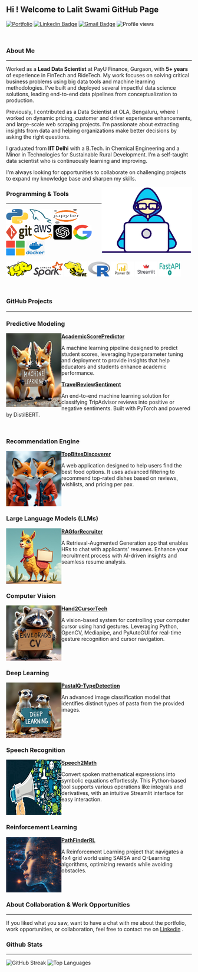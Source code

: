 ## Hi ! Welcome to Lalit Swami GitHub Page
[![Portfolio](https://img.shields.io/badge/My_Portfolio-7D4698?style=flat&logo=Tor-Browser&logoColor=white)](https://swamilalit.github.io/)
[![Linkedin Badge](https://img.shields.io/badge/-LinkedIn-blue?style=flat&logo=Linkedin&logoColor=white&link=https://www.linkedin.com/in/lalit-swami/)](https://www.linkedin.com/in/lalit-swami/)
[![Gmail Badge](https://img.shields.io/badge/-Gmail-c14438?style=flat&logo=Gmail&logoColor=white&link=mailto:swamilalit2014@gmail.com)](mailto:swamilalit2014@gmail.com)
![Profile views](https://komarev.com/ghpvc/?username=swamilalit&label=Profile%20views&color=blue&style=flat)
<!--[![Twitter Badge](https://img.shields.io/badge/-Twitter-blue?style=flat&logo=Twitter&logoColor=white&link=https://twitter.com/travel_and_tech/)](https://twitter.com/travel_and_tech/)
[![Medium Badge](https://img.shields.io/badge/-Medium-000000?style=flat&labelColor=000000&logo=Medium&link=https://medium.com/)](https://medium.com/@swamilalit)
[![Website Badge](https://img.shields.io/badge/-Website-yellow?style=flat&logo=google&logoColor=white&link=https://lalitswami.glitch.me/)](https://lalitswami.glitch.me/)
[![Kaggle Badge](https://img.shields.io/badge/-Kaggle-20BEFF?style=flat&logo=Kaggle&logoColor=white&link=https://www.kaggle.com/)](https://www.kaggle.com/)
-->
<br />

### About Me
---
Worked as a **Lead Data Scientist** at PayU Finance, Gurgaon, with **5+ years** of experience in FinTech and RideTech. My work focuses on solving critical business problems using big data tools and machine learning methodologies. I've built and deployed several impactful data science solutions, leading end-to-end data pipelines from conceptualization to production.

Previously, I contributed as a Data Scientist at OLA, Bengaluru, where I worked on dynamic pricing, customer and driver experience enhancements, and large-scale web scraping projects. I’m passionate about extracting insights from data and helping organizations make better decisions by asking the right questions.

I graduated from **IIT Delhi** with a B.Tech. in Chemical Engineering and a Minor in Technologies for Sustainable Rural Development. I’m a self-taught data scientist who is continuously learning and improving.

I'm always looking for opportunities to collaborate on challenging projects to expand my knowledge base and sharpen my skills.

<img align="right" src="images/developer.gif"/>


### Programming & Tools
---
<p align="left">
	<img title="Python" src="images/python.svg" width="60" height="40" />
	<img title="MySQL" src="images/mysql.svg" width="60" height="40" />
	<img title="Jupyter" src="images/jupyter.svg" width="70" height="40" />
	<img title="Git" src="images/git.svg" width="70" height="40" />
	<img title="AWS" src="images/aws.svg" width="50" height="40" />
	<img title="GPT" src="images/chat-gpt.png" width="50" height="40" />
	<img title="Google" src="images/google.png" width="50" height="40" />
	<img title="Microsoft" src="images/microsoft.png" width="50" height="40" />
	<img title="Docker" src="images/docker.png" width="50" height="40" />
</p>


<p align="left">
	<img title="Hadoop" src="images/hadoop.svg" width="70" height="40" />
	<img title="Spark" src="images/apache_spark.svg" width="80" height="40" />
	<img title="Hive" src="images/Apache_Hive.svg" width="60" height="40" />
	<img title="R" src="images/r-lang.svg" width="60" height="40" />
 	<img title="PowerBI" src="images/power-bi.png" width="60" height="40" />
	<img title="Streamlit" src="images/streamlit.png" width="60" height="40" />
	<img title="FastAPI" src="images/fastapi.png" width="60" height="40" />
<!-- 	<img title="MicroStrategy" src="images/microstrategy.svg" width="110" height="40" />
 	<img title="MongoDB" src="images/mongodb.svg" width="80" height="40" /> -->
</p>

<br />

### GitHub Projects
---

### **Predictive Modeling**

<img align="left" width="150" height="200" src="images/machinelearning.jpeg" />

**[AcademicScorePredictor](https://github.com/swamilalit/AcademicScorePredictor)**
<p>A machine learning pipeline designed to predict student scores, leveraging hyperparameter tuning and deployment to provide insights that help educators and students enhance academic performance.</p>

**[TravelReviewSentiment](https://github.com/swamilalit/TravelReviewSentiment)**
<p>An end-to-end machine learning solution for classifying TripAdvisor reviews into positive or negative sentiments. Built with PyTorch and powered by DistilBERT.</p>

<br clear="left"/>

<!--
### **Segmentation**

<img align="left" width="150" height="150" src="images/segmentation.jpeg" />

**[Title](https://github.com/swamilalit/swamilalit)**
<p> A short description about the project. </p>

<br clear="left"/>
-->

### **Recommendation Engine**

<img align="left" width="150" height="150" src="images/recomm.jpeg" />

**[TopBitesDiscoverer](https://github.com/swamilalit/TopBitesDiscoverer)**
<p>A web application designed to help users find the best food options. It uses advanced filtering to recommend top-rated dishes based on reviews, wishlists, and pricing per pax.</p>

<br clear="left"/>

### **Large Language Models (LLMs)**

<img align="left" width="150" height="150" src="images/llm.jpeg" />

**[RAGforRecruiter](https://github.com/swamilalit/RAGforRecruiter)**
<p>A Retrieval-Augmented Generation app that enables HRs to chat with applicants' resumes. Enhance your recruitment process with AI-driven insights and seamless resume analysis.</p>

<!--**[Title](https://github.com/swamilalit/swamilalit)**
<p> A short description about the project. </p>
-->
<br clear="left"/>

### **Computer Vision**

<img align="left" width="150" height="150" src="images/cv.jpeg" />

**[Hand2CursorTech](https://github.com/swamilalit/Hand2CursorTech)**
<p>A vision-based system for controlling your computer cursor using hand gestures. Leveraging Python, OpenCV, Mediapipe, and PyAutoGUI for real-time gesture recognition and cursor navigation. </p>

<br clear="left"/>

### **Deep Learning**

<img align="left" width="150" height="150" src="images/deeplearning.jpeg" />

**[PastaIQ-TypeDetection](https://github.com/swamilalit/PastaIQ-TypeDetection)**
<p>An advanced image classification model that identifies distinct types of pasta from the provided images.</p>

<br clear="left"/>

<!--
### **Web Scraping**

<img align="left" width="150" height="150" src="images/webscraping.png" />

**[Title](https://github.com/swamilalit/swamilalit)**
<p> A short description about the project. </p>

<br clear="left"/>
-->

### **Speech Recognition**

<img align="left" width="150" height="150" src="images/speechrecognition.jpg" />

**[Speech2Math](https://github.com/swamilalit/Speech2Math)**
<p>Convert spoken mathematical expressions into symbolic equations effortlessly. This Python-based tool supports various operations like integrals and derivatives, with an intuitive Streamlit interface for easy interaction.</p>

<br clear="left"/>

### **Reinforcement Learning**

<img align="left" width="150" height="150" src="images/predictive_modeling_image.png" />

**[PathFinderRL](https://github.com/swamilalit/PathfinderRL)**
<p>A Reinforcement Learning project that navigates a 4x4 grid world using SARSA and Q-Learning algorithms, optimizing rewards while avoiding obstacles.</p>

<br clear="left"/>

### About Collaboration & Work Opportunities
---
If you liked what you saw, want to have a chat with me about the portfolio, work opportunities, or collaboration, feel
free to contact me
on [Linkedin](https://img.shields.io/badge/-LinkedIn-blue?style=flat&logo=Linkedin&logoColor=white&link=https://www.linkedin.com/in/lalit-swami/)
.
<br />

### Github Stats
---
![GitHub Streak](https://github-readme-streak-stats.herokuapp.com/?user=swamilalit&theme=nord_dark) ![Top Languages](https://github-readme-stats.vercel.app/api/top-langs?username=swamilalit&show_icons=true&locale=en&layout=compact&theme=nord_dark) 

<!--![Repos per language](https://github-profile-summary-cards.vercel.app/api/cards/repos-per-language?username=swamilalit&theme=nord_dark&layout=compact)
  
![Most commit languages](https://github-profile-summary-cards.vercel.app/api/cards/most-commit-language?username=swamilalit&theme=nord_dark&layout=compact)
-->

